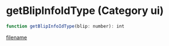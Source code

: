 # getBlipInfoIdType (Category ui)

```js
function getBlipInfoIdType(blip: number): int
```

[filename](getBlipInfoIdType_m.md ':include')